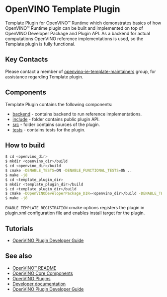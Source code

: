 # OpenVINO Template Plugin

Template Plugin for OpenVINO™ Runtime which demonstrates basics of how OpenVINO™ Runtime plugin can be built and implemented on top of OpenVINO Developer Package and Plugin API.
As a backend for actual computations OpenVINO reference implementations is used, so the Template plugin is fully functional.

## Key Contacts

Please contact a member of [openvino-ie-template-maintainers](https://github.com/orgs/openvinotoolkit/teams/openvino-ie-template-maintainers) group, for assistance regarding Template plugin.

## Components

Template Plugin contains the following components:

* [backend](./backend/) - contains backend to run reference implementations.
* [include](./include/) - folder contains public plugin API.
* [src](./src/) - folder contains sources of the plugin.
* [tests](./tests/) - contains tests for the plugin.

## How to build

```bash
$ cd <openvino_dir>
$ mkdir <openvino_dir>/build
$ cd <openvino_dir>/build
$ cmake -DENABLE_TESTS=ON -DENABLE_FUNCTIONAL_TESTS=ON ..
$ make -j8
$ cd <template_plugin_dir>
$ mkdir <template_plugin_dir>/build
$ cd <template_plugin_dir>/build
$ cmake -DOpenVINODeveloperPackage_DIR=<openvino_dir>/build -DENABLE_TEMPLATE_REGISTRATION=ON ..
$ make -j8
```

`ENABLE_TEMPLATE_REGISTRATION` cmake options registers the plugin in plugin.xml configuration file and enables install target for the plugin.

## Tutorials

* [OpenVINO Plugin Developer Guide](https://docs.openvino.ai/2025/documentation/openvino-extensibility/openvino-plugin-library.html)

## See also
 * [OpenVINO™ README](../../../README.md)
 * [OpenVINO Core Components](../../README.md)
 * [OpenVINO Plugins](../README.md)
 * [Developer documentation](../../../docs/dev/index.md)
 * [OpenVINO Plugin Developer Guide](https://docs.openvino.ai/2025/documentation/openvino-extensibility/openvino-plugin-library.html)
